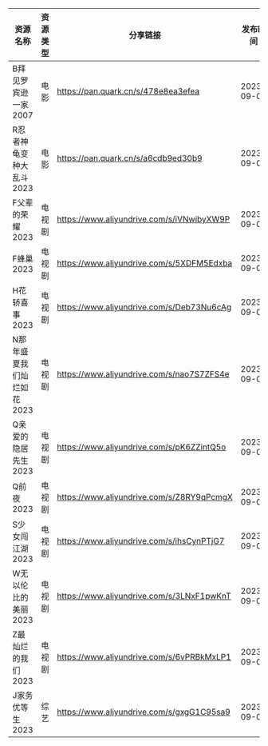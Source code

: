 | 资源名称            | 资源类型 | 分享链接                                      | 发布时间       |
| --------------- | ---- | ----------------------------------------- | ---------- |
| B拜见罗宾逊一家2007    | 电影   | https://pan.quark.cn/s/478e8ea3efea       | 2023-09-01 |
| R忍者神龟变种大乱斗2023  | 电影   | https://pan.quark.cn/s/a6cdb9ed30b9       | 2023-09-01 |
| F父辈的荣耀2023      | 电视剧  | https://www.aliyundrive.com/s/iVNwibyXW9P | 2023-09-01 |
| F蜂巢2023         | 电视剧  | https://www.aliyundrive.com/s/5XDFM5Edxba | 2023-09-01 |
| H花轿喜事2023       | 电视剧  | https://www.aliyundrive.com/s/Deb73Nu6cAg | 2023-09-01 |
| N那年盛夏我们灿烂如花2023 | 电视剧  | https://www.aliyundrive.com/s/nao7S7ZFS4e | 2023-09-01 |
| Q亲爱的隐居先生2023    | 电视剧  | https://www.aliyundrive.com/s/pK6ZZintQ5o | 2023-09-01 |
| Q前夜2023         | 电视剧  | https://www.aliyundrive.com/s/Z8RY9qPcmgX | 2023-09-01 |
| S少女闯江湖2023      | 电视剧  | https://www.aliyundrive.com/s/ihsCynPTjG7 | 2023-09-01 |
| W无以伦比的美丽2023    | 电视剧  | https://www.aliyundrive.com/s/3LNxF1pwKnT | 2023-09-01 |
| Z最灿烂的我们2023     | 电视剧  | https://www.aliyundrive.com/s/6vPRBkMxLP1 | 2023-09-01 |
| J家务优等生2023      | 综艺   | https://www.aliyundrive.com/s/gxgG1C95sa9 | 2023-09-01 |
